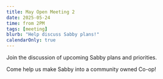 ```yaml
---
title: May Open Meeting 2
date: 2025-05-24
time: from 2PM
tags: [meeting]
blurb: "Help discuss Sabby plans!"
calendarOnly: true
---
```


Join the discussion of upcoming Sabby plans and priorities.

Come help us make Sabby into a community owned Co-op!
